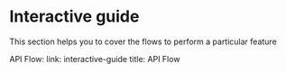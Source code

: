 # Interactive guide

This section helps you to cover the flows to perform a particular feature

API Flow:
 link: interactive-guide
  title: API Flow
